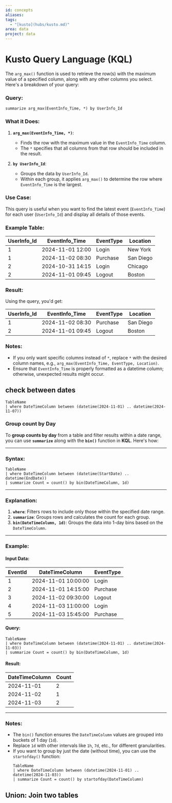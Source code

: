 ```yaml
---
id: concepts
aliases: 
tags:
  - "[kusto](hubs/kusto.md)"
area: data
project: data
---
```


# Kusto Query Language (KQL)

The `arg_max()` function is used to retrieve the row(s) with the maximum value of a specified column, along with any other columns you select. Here's a breakdown of your query:

### Query:

```kusto
summarize arg_max(EventInfo_Time, *) by UserInfo_Id
```

### What it Does:

1. **`arg_max(EventInfo_Time, *)`**:

   - Finds the row with the maximum value in the `EventInfo_Time` column.
   - The `*` specifies that all columns from that row should be included in the result.

2. **`by UserInfo_Id`**:
   - Groups the data by `UserInfo_Id`.
   - Within each group, it applies `arg_max()` to determine the row where `EventInfo_Time` is the largest.

### Use Case:

This query is useful when you want to find the latest event (`EventInfo_Time`) for each user (`UserInfo_Id`) and display all details of those events.

### Example Table:

| UserInfo_Id | EventInfo_Time   | EventType | Location  |
| ----------- | ---------------- | --------- | --------- |
| 1           | 2024-11-01 12:00 | Login     | New York  |
| 1           | 2024-11-02 08:30 | Purchase  | San Diego |
| 2           | 2024-10-31 14:15 | Login     | Chicago   |
| 2           | 2024-11-01 09:45 | Logout    | Boston    |

### Result:

Using the query, you'd get:

| UserInfo_Id | EventInfo_Time   | EventType | Location  |
| ----------- | ---------------- | --------- | --------- |
| 1           | 2024-11-02 08:30 | Purchase  | San Diego |
| 2           | 2024-11-01 09:45 | Logout    | Boston    |

### Notes:

- If you only want specific columns instead of `*`, replace `*` with the desired column names, e.g., `arg_max(EventInfo_Time, EventType, Location)`.
- Ensure that `EventInfo_Time` is properly formatted as a datetime column; otherwise, unexpected results might occur.

## check between dates

```
TableName
| where DateTimeColumn between (datetime(2024-11-01) .. datetime(2024-11-07))
```

### Group count by Day

To **group counts by day** from a table and filter results within a date range, you can use **`summarize`** along with the **`bin()`** function in **KQL**. Here's how:

---

### Syntax:

```kusto
TableName
| where DateTimeColumn between (datetime(StartDate) .. datetime(EndDate))
| summarize Count = count() by bin(DateTimeColumn, 1d)
```

---

### Explanation:

1. **`where`**: Filters rows to include only those within the specified date range.
2. **`summarize`**: Groups rows and calculates the count for each group.
3. **`bin(DateTimeColumn, 1d)`**: Groups the data into 1-day bins based on the `DateTimeColumn`.

---

### Example:

#### Input Data:

| EventId | DateTimeColumn      | EventType |
| ------- | ------------------- | --------- |
| 1       | 2024-11-01 10:00:00 | Login     |
| 2       | 2024-11-01 14:15:00 | Purchase  |
| 3       | 2024-11-02 09:30:00 | Logout    |
| 4       | 2024-11-03 11:00:00 | Login     |
| 5       | 2024-11-03 15:45:00 | Purchase  |

#### Query:

```kusto
TableName
| where DateTimeColumn between (datetime(2024-11-01) .. datetime(2024-11-03))
| summarize Count = count() by bin(DateTimeColumn, 1d)
```

#### Result:

| DateTimeColumn | Count |
| -------------- | ----- |
| 2024-11-01     | 2     |
| 2024-11-02     | 1     |
| 2024-11-03     | 2     |

---

### Notes:

- The `bin()` function ensures the `DateTimeColumn` values are grouped into buckets of 1 day (`1d`).
- Replace `1d` with other intervals like `1h`, `7d`, etc., for different granularities.
- If you want to group by just the date (without time), you can use the `startofday()` function:
  ```kusto
  TableName
  | where DateTimeColumn between (datetime(2024-11-01) .. datetime(2024-11-03))
  | summarize Count = count() by startofday(DateTimeColumn)
  ```

## Union: Join two tables
